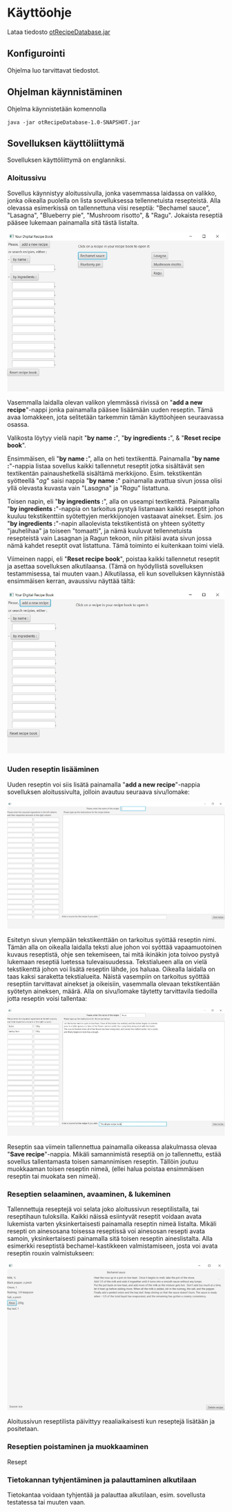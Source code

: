 # Käyttöohje

Lataa tiedosto [otRecipeDatabase.jar](https://github.com/jrhel/ot-harjoitustyo/releases)


## Konfigurointi

Ohjelma luo tarvittavat tiedostot.


## Ohjelman käynnistäminen

Ohjelma käynnistetään komennolla 

```
java -jar otRecipeDatabase-1.0-SNAPSHOT.jar
```


## Sovelluksen käyttöliittymä

Sovelluksen käyttöliittymä on englanniksi.


### Aloitussivu

Sovellus käynnistyy aloitussivulla, jonka vasemmassa laidassa on valikko, jonka oikealla puolella on lista sovelluksessa tellennetuista resepteistä. Alla olevassa esimerkissä on tallennettuna viisi reseptiä: "Bechamel sauce", "Lasagna", "Blueberry pie", "Mushroom risotto", & "Ragu". Jokaista reseptiä pääsee lukemaan painamalla sitä tästä listalta.

<img src="https://github.com/jrhel/ot-harjoitustyo/blob/master/dokumentaatio/illustrations/Alustettu%20aloitusnakyma.jpg">

Vasemmalla laidalla olevan valikon ylemmässä rivissä on "**add a new recipe**"-nappi jonka painamalla pääsee lisäämään uuden reseptin. Tämä avaa lomakkeen, jota selitetään tarkemmin tämän käyttöohjeen seuraavassa osassa. 

Valikosta löytyy vielä napit "**by name :**", "**by ingredients :**", & "**Reset recipe book**". 

Ensimmäisen, eli "**by name :**", alla on heti textikenttä. Painamalla "**by name :**"-nappia listaa sovellus kaikki tallennetut reseptit jotka sisältävät sen textikentän painaushetkellä sisältämä merkkijono. Esim. tekstikentän syötteellä "*ag*" saisi nappia "**by name :**" painamalla avattua sivun jossa olisi yllä olevasta kuvasta vain "Las*ag*na" ja "R*ag*u" listattuna.

Toisen napin, eli "**by ingredients :**", alla on useampi textikenttä. Painamalla "**by ingredients :**"-nappia on tarkoitus pystyä listamaan kaikki reseptit johon kuuluu tekstikenttiin syötettyjen merkkijonojen vastaavat ainekset. Esim. jos "**by ingredients :**"-napin allaolevista tekstikentistä on yhteen syötetty "jauhelihaa" ja toiseen "tomaatti", ja nämä kuuluvat tellennetuista resepteistä vain Lasagnan ja Ragun tekoon, niin pitäisi avata sivun jossa nämä kahdet reseptit ovat listattuna. Tämä toiminto ei kuitenkaan toimi vielä.

Viimeinen nappi, eli "**Reset recipe book**", poistaa kaikki tallennetut reseptit ja asettaa sovelluksen alkutilaansa. (Tämä on hyödyllistä sovelluksen testammisessa, tai muuten vaan.) Alkutilassa, eli kun sovelluksen käynnistää ensimmäisen kerran, avaussivu näyttää tältä:

<img src="https://github.com/jrhel/ot-harjoitustyo/blob/master/dokumentaatio/illustrations/Tyhja%20avausnakyma.jpg">


### Uuden reseptin lisääminen

Uuden reseptin voi siis lisätä painamalla "**add a new recipe**"-nappia sovelluksen aloitussivulta, jolloin avautuu seuraava sivu/lomake:

<img src="https://github.com/jrhel/ot-harjoitustyo/blob/master/dokumentaatio/illustrations/New%20recipeForm.png">

Esitetyn sivun ylempään tekstikenttään on tarkoitus syöttää reseptin nimi. Tämän alla on oikealla laidalla teksti alue johon voi syöttää vapaamuotoinen kuvaus reseptistä, ohje sen tekemiseen, tai mitä ikinäkin jota toivoo pystyä lukemaan reseptiä luetessa tulevaisuudessa. Tekstialueen alla on vielä tekstikenttä johon voi lisätä reseptin lähde, jos haluaa. Oikealla laidalla on taas kaksi saraketta tekstialueita. Näistä vasempiin on tarkoitus syöttää reseptiin tarvittavat ainekset ja oikeisiin, vasemmalla olevaan tekstikentään syötetyn aineksen, määrä. Alla on sivu/lomake täytetty tarvittavila tiedoilla jotta reseptin voisi tallentaa:

<img src="https://github.com/jrhel/ot-harjoitustyo/blob/master/dokumentaatio/illustrations/roux%20recipe.jpg">

Reseptin saa viimein tallennettua painamalla oikeassa alakulmassa olevaa "**Save recipe**"-nappia. Mikäli samannimistä reseptiä on jo tallennettu, estää sovellus tallentamasta toisen samannimisen reseptin. Tällöin joutuu muokkaaman toisen reseptin nimeä, (ellei halua  poistaa ensimmäisen reseptin tai muokata sen nimeä).

### Reseptien selaaminen, avaaminen, & lukeminen

Tallennettuja reseptejä voi selata joko aloitussivun reseptilistalla, tai reseptihaun tuloksilla. Kaikki näissä esiintyvät reseptit voidaan avata lukemista varten yksinkertaisesti painamalla reseptin nimeä listalta. Mikäli resepti on ainesosana toisessa reseptissä voi ainesosan resepti avata samoin, yksinkertaisesti painamalla sitä toisen reseptin aineslistalta. Alla esimerkki reseptistä bechamel-kastikkeen valmistamiseen, josta voi avata reseptin rouxin valmistukseen:

<img src="https://github.com/jrhel/ot-harjoitustyo/blob/master/dokumentaatio/illustrations/bechamel.jpg">

Aloitussivun reseptilista päivittyy reaaliaikaisesti kun reseptejä lisätään ja positetaan.


### Reseptien poistaminen ja muokkaaminen

Resept

### Tietokannan tyhjentäminen ja palauttaminen alkutilaan

Tietokantaa voidaan tyhjentää ja palauttaa alkutilaan, esim. sovellusta testatessa tai muuten vaan. 
